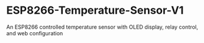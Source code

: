# ESP8266-Temperature-Sensor-V1
An ESP8266 controlled temperature sensor with OLED display, relay control, and web configuration
